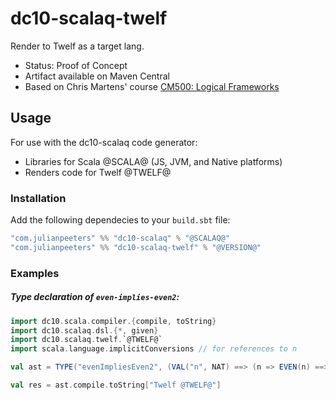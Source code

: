 # dc10-scalaq-twelf
Render to Twelf as a target lang.
 - Status: Proof of Concept
 - Artifact available on Maven Central
 - Based on Chris Martens' course [CM500: Logical Frameworks](https://github.com/chrisamaphone/lf-class)

## Usage
For use with the dc10-scalaq code generator:
 - Libraries for Scala @SCALA@ (JS, JVM, and Native platforms)
 - Renders code for Twelf @TWELF@

### Installation

Add the following dependecies to your `build.sbt` file:

```scala
"com.julianpeeters" %% "dc10-scalaq" % "@SCALAQ@"
"com.julianpeeters" %% "dc10-scalaq-twelf" % "@VERSION@"
```

### Examples

##### Type declaration of `even-implies-even2`:

```scala mdoc:reset
import dc10.scala.compiler.{compile, toString}
import dc10.scalaq.dsl.{*, given}
import dc10.scalaq.twelf.`@TWELF@`
import scala.language.implicitConversions // for references to n

val ast = TYPE("evenImpliesEven2", (VAL("n", NAT) ==> (n => EVEN(n) ==> EVEN2(n))))

val res = ast.compile.toString["Twelf @TWELF@"]
```